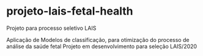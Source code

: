 # projeto-lais-fetal-health
Projeto para processo seletivo LAIS


Aplicação de Modelos de classificação, para otimização do processo de análise da saúde fetal
Projeto em desenvolvimento para seleção LAIS/2020
